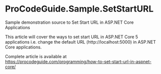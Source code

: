 # ProCodeGuide.Sample.SetStartURL
Sample demonstration source to Set Start URL in ASP.NET Core Applications

This article will cover the ways to set start URL in ASP.NET Core 5 applications i.e. change the default URL (http://localhost:5000) in ASP.NET Core applications.

Complete article is available at https://procodeguide.com/programming/how-to-set-start-url-in-aspnet-core/
